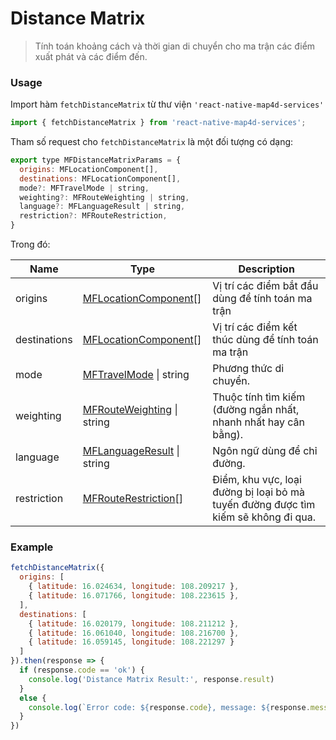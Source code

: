 # Distance Matrix

> Tính toán khoảng cách và thời gian di chuyển cho ma trận các điểm xuất phát và các điểm đến.

### Usage

Import hàm `fetchDistanceMatrix` từ thư viện `'react-native-map4d-services'`

```js
import { fetchDistanceMatrix } from 'react-native-map4d-services';
```

Tham số request cho `fetchDistanceMatrix` là một đối tượng có dạng:

```js
export type MFDistanceMatrixParams = {
  origins: MFLocationComponent[],
  destinations: MFLocationComponent[],
  mode?: MFTravelMode | string,
  weighting?: MFRouteWeighting | string,
  language?: MFLanguageResult | string,
  restriction?: MFRouteRestriction,
}
```

Trong đó:

| Name         | Type                                                        | Description                                                                        |
|--------------|-------------------------------------------------------------|------------------------------------------------------------------------------------|
| origins      | [MFLocationComponent](components/location-component.md)[]   | Vị trí các điểm bắt đầu dùng để tính toán ma trận                                  |
| destinations | [MFLocationComponent](components/location-component.md)[]   | Vị trí các điểm kết thúc dùng để tính toán ma trận                                 |
| mode         | [MFTravelMode](components/travel-mode.md) \| string         | Phương thức di chuyển.                                                             |
| weighting    | [MFRouteWeighting](components/route-weighting.md) \| string | Thuộc tính tìm kiếm (đường ngắn nhất, nhanh nhất hay cân bằng).                    |
| language     | [MFLanguageResult](components/language-result.md) \| string | Ngôn ngữ dùng để chỉ đường.                                                        |
| restriction  | [MFRouteRestriction](components/route-restriction.md)[]     | Điểm, khu vực, loại đường bị loại bỏ mà tuyến đường được tìm kiếm sẽ không đi qua. |

### Example

```js
fetchDistanceMatrix({
  origins: [
    { latitude: 16.024634, longitude: 108.209217 },
    { latitude: 16.071766, longitude: 108.223615 },
  ],
  destinations: [
    { latitude: 16.020179, longitude: 108.211212 },
    { latitude: 16.061040, longitude: 108.216700 },
    { latitude: 16.059145, longitude: 108.221297 }
  ]
}).then(response => {
  if (response.code == 'ok') {
    console.log('Distance Matrix Result:', response.result)
  }
  else {
    console.log(`Error code: ${response.code}, message: ${response.message}`);
  }
})
```
